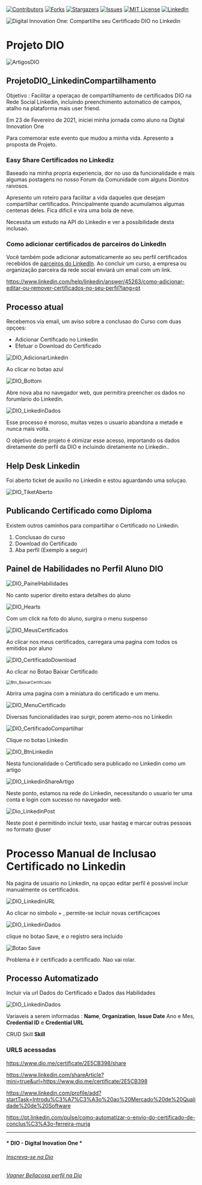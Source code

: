 <!-- PROJECT SHIELDS -->

[![Contributors][contributors-shield]][contributors-url]
[![Forks][forks-shield]][forks-url]
[![Stargazers][stars-shield]][stars-url]
[![Issues][issues-shield]][issues-url]
[![MIT License][license-shield]][license-url]
[![LinkedIn][linkedin-shield]][linkedin-url]


<!-- PROJECT LOGO -->
![Digital Innovation One: Compartilhe seu Certificado DIO no Linkedin ](Image/Dio_LinkedinShare.png "DIO Share Certificados no Linkedin")


# Projeto DIO   

![ArtigosDIO](Image/LinkedinShare.png)

## ProjetoDIO_LinkedinCompartilhamento  

Objetivo : Facilitar a operaçao de compartilhamento de certificados DIO na Rede Social Linkedin, incluindo preenchimento automatico de campos, atalho na plataforma mais user friend.

Em 23 de Fevereiro de 2021, iniciei minha jornada como aluno na Digital Innovation One

Para comemorar este evento que mudou a minha vida. Apresento a proposta de Projeto.

### Easy Share Certificados no Linkediz

Baseado na minha propria experiencia, dor no uso da funcionalidade e mais algumas postagens no nosso Forum da Comunidade com alguns Dionitos raivosos.

Apresento um roteiro para facilitar a vida daqueles que desejam compartilhar certificados. Principalmente quando acumulamos algumas centenas deles. Fica dificil e vira uma bola de neve.

Necessita um estudo na API do Linkedin e ver a possibilidade desta inclusao.



### Como adicionar certificados de parceiros do LinkedIn

Você também pode adicionar automaticamente ao seu perfil certificados recebidos de [parceiros do LinkedIn](https://www.linkedin.com/learning/me?trk=neptune_right_rail_top3). Ao concluir um curso, a empresa ou organização parceira da rede social enviará um email com um link.

https://www.linkedin.com/help/linkedin/answer/45263/como-adicionar-editar-ou-remover-certificados-no-seu-perfil?lang=pt



## Processo atual

Recebemos via email, um aviso sobre a conclusao do Curso com duas opçoes:

- Adicionar Certificado no Linkedin
- Efetuar o Download do Certificado

![DIO_AdicionarLinkedin](Image/DIO_AdicionarLinkedin.png)

Ao clicar no botao azul

![DIO_Bottom](Image/DIO_Bottom.png)

Abre nova aba no navegador web, que permitira preencher os dados no forumlario do Linkedin.

![DIO_LinkedinDados](Image/DIO_LinkedinDados.png)

Esse processo é moroso, muitas vezes o usuario abandona a metade e nunca mais volta.

O objetivo deste projeto é otimizar esse acesso, importando os dados diretamente do perfil da DIO e incluindo diretamente no Linkedin..

## Help Desk Linkedin

Foi aberto ticket de auxilio no Linkedin e estou aguardando uma soluçao.

![DIO_TiketAberto](Image/DIO_TiketAberto.png)

## Publicando Certificado como Diploma

Existem outros caminhos para compartilhar o Certificado no Linkedin.

1)  Conclusao do curso 
2) Download do Certificado
3) Aba perfil (Exemplo a seguir)

## Painel de Habilidades no Perfil Aluno DIO

![DIO_PainelHabilidades](Image/DIO_PainelHabilidades.png)



No canto superior direito estara detalhes do aluno

![DIO_Hearts](Image/DIO_Hearts.png)

Com um click na foto do aluno, surgira o menu suspenso

![DIO_MeusCertificados](Image/DIO_MeusCertificados.png)



Ao clicar nos meus certificados, carregara uma pagina com todos os emitidos por aluno

![DIO_CertificadoDownload](Image/DIO_CertificadoDownload.png)

Ao clicar no Botao Baixar Certificado

<img src="Image/Btn_BaixarCertificado.png" alt="Btn_BaixarCertificado" style="zoom:75%;" />

Abrira uma pagina com a miniatura do certificado e um menu.

![DIO_MenuCertificado](Image/DIO_MenuCertificado.png)

Diversas funcionalidades irao surgir, porem atemo-nos no Linkedin

![DIO_CertificadoCompartilhar](Image/DIO_CertificadoCompartilhar.png)



Clique no botao Linkedin

![DIO_BtnLinkedin](Image/DIO_BtnLinkedin.png)

Nesta funcionalidade o Certificado sera publicado no Linkedin como um artigo

![DIO_LinkedinShareArtigo](Image/DIO_LinkedinShareArtigo.png)

Neste ponto, estamos na rede do Linkedin, necessitando o usuario ter uma conta e login com sucesso no navegador web.

![Dio_LinkedinPost](Image/Dio_LinkedinPost.png)

Neste post é permitindo  incluir texto, usar hastag e marcar outras pessoas no formato @user

# Processo Manual de Inclusao Certificado no Linkedin

Na pagina de usuario no Linkedin, na opçao editar perfil é possivel incluir manualmente os certificados.

![DIO_LinkedinURL](Image/DIO_LinkedinURL.png)

Ao clicar no simbolo + , permite-se incluir novas certificaçoes 

![DIO_LinkedinDados](Image/DIO_LinkedinDados.png)

clique no botao Save, e o registro sera incluido

![Botao Save](Image/LinkedIn_BtnSave.png)

Problema é ir certificado a certificado.  Nao vai rolar.



## Processo Automatizado

Incluir via url Dados do Certificado e Dados das Habilidades

![DIO_LinkedinDados](Image/DIO_LinkedinSkills.png)

Variaveis a serem informadas : **Name**, **Organization**, **Issue Date**  Ano e Mes, **Credential ID**  e **Credential URL**

CRUD Skill **Skill**

### URLS acessadas

https://www.dio.me/certificate/2E5CB398/share

https://www.linkedin.com/shareArticle?mini=true&url=https://www.dio.me/certificate/2E5CB398

https://www.linkedin.com/profile/add?startTask=Introdu%C3%A7%C3%A3o%20ao%20Mercado%20de%20Qualidade%20de%20Software

https://pt.linkedin.com/pulse/como-automatizar-o-envio-do-certificado-de-conclus%C3%A3o-ferreira-murja




---

#### * DIO - Digital Inovation One *
######  [Inscreva-se na Dio](https://digitalinnovation.one/sign-up?ref=R5J3ZLTIFS)  

######  [Vagner Bellacosa perfil na Dio](https://web.dio.me/users/vagnerbellacosa?tab=achievements)  

<!-- MARKDOWN LINKS & IMAGES -->
<!-- https://www.markdownguide.org/basic-syntax/#reference-style-links -->

[contributors-shield]: https://img.shields.io/github/contributors/VagnerBellacosa/ProjetoDIO_LinkedinCompartilhamento.svg?style=for-the-badge
[contributors-url]: https://github.com/VagnerBellacosa/ProjetoDIO_LinkedinCompartilhamento/graphs/contributors
[forks-shield]: https://img.shields.io/github/forks/VagnerBellacosa/ProjetoDIO_LinkedinCompartilhamento.svg?style=for-the-badge
[forks-url]: https://github.com/VagnerBellacosa/ProjetoDIO_LinkedinCompartilhamento/network/members
[stars-shield]: https://img.shields.io/github/stars/VagnerBellacosa/ProjetoDIO_LinkedinCompartilhamento.svg?style=for-the-badge
[stars-url]: https://github.com/VagnerBellacosa/ProjetoDIO_LinkedinCompartilhamento/stargazers
[issues-shield]: https://img.shields.io/github/issues/VagnerBellacosa/ProjetoDIO_LinkedinCompartilhamento.svg?style=for-the-badge
[issues-url]: https://github.com/VagnerBellacosa/ProjetoDIO_LinkedinCompartilhamento/issues
[license-shield]: https://img.shields.io/github/license/VagnerBellacosa/ProjetoDIO_LinkedinCompartilhamento.svg?style=for-the-badge
[license-url]: https://github.com/VagnerBellacosa/ProjetoDIO_LinkedinCompartilhamento/blob/master/LICENSE.txt
[linkedin-shield]: https://img.shields.io/badge/-LinkedIn-black.svg?style=for-the-badge&logo=linkedin&colorB=555
[linkedin-url]: https://www.linkedin.com/in/VagnerBellacosa/
[product-screenshot]: Image/Dio_LinkedinShare.png

